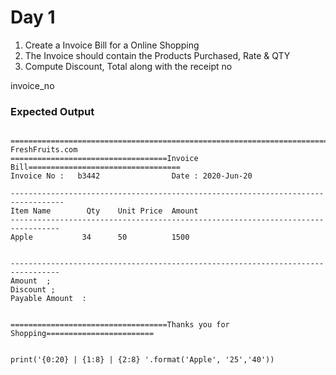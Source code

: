 # Day 1

1. Create a Invoice Bill for a Online Shopping
2. The Invoice should contain the Products Purchased, Rate & QTY
3. Compute Discount, Total along with the receipt no

invoice_no


### Expected Output
```

================================================================================
FreshFruits.com
===================================Invoice Bill==================================
Invoice No :   b3442                Date : 2020-Jun-20

----------------------------------------------------------------------------------
Item Name        Qty    Unit Price  Amount
---------------------------------------------------------------------------------
Apple           34      50          1500


---------------------------------------------------------------------------------
Amount  ;
Discount ;
Payable Amount  :


===================================Thanks you for Shopping========================


print('{0:20} | {1:8} | {2:8} '.format('Apple', '25','40'))
```